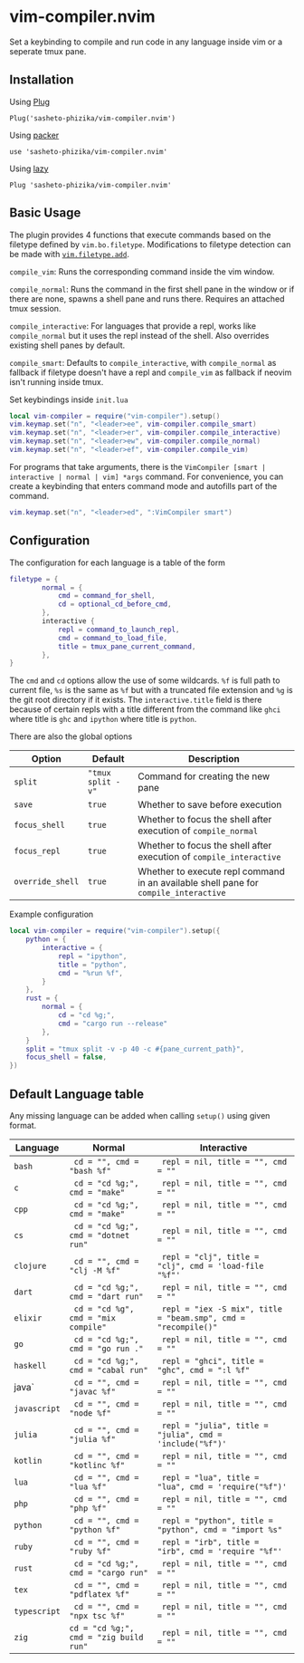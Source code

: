 # vim-compiler.nvim
Set a keybinding to compile and run code in any language inside vim or a seperate tmux pane.

## Installation
Using [Plug](https://github.com/junegunn/vim-plug)
```
Plug('sasheto-phizika/vim-compiler.nvim')
```
Using [packer](https://github.com/wbthomason/packer.nvim)
```
use 'sasheto-phizika/vim-compiler.nvim'
```
Using [lazy](https://github.com/folke/lazy.nvim)
```
Plug 'sasheto-phizika/vim-compiler.nvim'
```

## Basic Usage
The plugin provides 4 functions that execute commands based on the filetype defined by `vim.bo.filetype`. Modifications to filetype detection can be made with [`vim.filetype.add`](https://neovim.io/doc/user/lua.html#lua-filetype).

`compile_vim`: Runs the corresponding command inside the vim window.

`compile_normal`: Runs the command in the first shell pane in the window or if there are none, spawns a shell pane and runs there. Requires an attached tmux session.

`compile_interactive`: For languages that provide a repl, works like `compile_normal` but it uses the repl instead of the shell. Also overrides existing shell panes by default.

`compile_smart`: Defaults to `compile_interactive`, with `compile_normal` as fallback if filetype doesn't have a repl and `compile_vim` as fallback if neovim isn't running inside tmux.

Set keybindings inside `init.lua`

```lua
local vim-compiler = require("vim-compiler").setup()
vim.keymap.set("n", "<leader>ee", vim-compiler.compile_smart)
vim.keymap.set("n", "<leader>er", vim-compiler.compile_interactive)
vim.keymap.set("n", "<leader>ew", vim-compiler.compile_normal)
vim.keymap.set("n", "<leader>ef", vim-compiler.compile_vim)
```
For programs that take arguments, there is the `VimCompiler [smart | interactive | normal | vim] *args` command. For convenience, you can create a keybinding that enters command mode and autofills part of the command.

```lua
vim.keymap.set("n", "<leader>ed", ":VimCompiler smart")
```


## Configuration
The configuration for each language is a table of the form

```lua
filetype = { 
        normal = {
            cmd = command_for_shell,
            cd = optional_cd_before_cmd,
        },
        interactive {
            repl = command_to_launch_repl,
            cmd = command_to_load_file,
            title = tmux_pane_current_command,
        },
}

```

The `cmd` and `cd` options allow the use of some wildcards. `%f` is full path to current file, `%s` is the same as `%f` but with a truncated file extension and `%g` is the git root directory if it exists. The `interactive.title` field is there because of certain repls with a title different from the command like `ghci` where title is `ghc` and `ipython` where title is `python`.

There are also the global options

| Option | Default | Description
|-------------------------------------|-------------------------------------|--------------------------------------------------------------------------------------------------------------------------------------------------------------------------|
| `split`                | `"tmux split -v"` | Command for creating the new pane
| `save`                 |  `true`   | Whether to save before execution
| `focus_shell`          |   `true`  | Whether to focus the shell after execution of `compile_normal`  
| `focus_repl`           |   `true`  | Whether to focus the shell after execution of `compile_interactive`  
| `override_shell`       |   `true`  | Whether to execute repl command in an available shell pane for `compile_interactive`


Example configuration
```lua
local vim-compiler = require("vim-compiler").setup({
    python = {
        interactive = {
            repl = "ipython",
            title = "python",
            cmd = "%run %f",
        }
    },
    rust = {
        normal = {
            cd = "cd %g;",
            cmd = "cargo run --release"
        },
    }
    split = "tmux split -v -p 40 -c #{pane_current_path}",
    focus_shell = false,
})
```
##  Default Language table
Any missing language can be added when calling `setup()` using given format.

|Language | Normal | Interactive
|---------|--------|-----------
|`bash`|` cd = "", cmd = "bash %f"`|` repl = nil, title = "", cmd = ""`
|`c`|` cd = "cd %g;", cmd = "make"`|` repl = nil, title = "", cmd = ""`
|`cpp`|` cd = "cd %g;", cmd = "make"`|` repl = nil, title = "", cmd = ""`
|`cs`|` cd = "cd %g;", cmd = "dotnet run"`|` repl = nil, title = "", cmd = ""`
|`clojure`|` cd = "", cmd = "clj -M %f"`|` repl = "clj", title = "clj", cmd = 'load-file "%f"'`
|`dart`|` cd = "cd %g;", cmd = "dart run"`|` repl = nil, title = "", cmd = ""`
|`elixir`|` cd = "cd %g", cmd = "mix compile"`|` repl = "iex -S mix", title = "beam.smp", cmd = "recompile()"`
|`go`|` cd = "cd %g;", cmd = "go run ."`|` repl = nil, title = "", cmd = ""`
|`haskell`|` cd = "cd %g;", cmd = "cabal run"`|` repl = "ghci", title = "ghc", cmd = ":l %f"`
java`|` cd = "", cmd = "javac %f"`|` repl = nil, title = "", cmd = ""`
|`javascript`|` cd = "", cmd = "node %f"`|` repl = nil, title = "", cmd = ""`
|`julia`|` cd = "", cmd = "julia %f"`|` repl = "julia", title = "julia", cmd = 'include("%f")'`
|`kotlin`|` cd = "", cmd = "kotlinc %f"`|` repl = nil, title = "", cmd = ""`
|`lua`|` cd = "", cmd = "lua %f"`|` repl = "lua", title = "lua", cmd = 'require("%f")'`
|`php`|` cd = "", cmd = "php %f"`|` repl = nil, title = "", cmd = ""`
|`python`|` cd = "", cmd = "python %f"`|` repl = "python", title = "python", cmd = "import %s"`
|`ruby`|` cd = "", cmd = "ruby %f"`|` repl = "irb", title = "irb", cmd = 'require "%f"'`
|`rust`|` cd = "cd %g;", cmd = "cargo run"`|` repl = nil, title = "", cmd = ""`
|`tex`|` cd = "", cmd = "pdflatex %f"`|` repl = nil, title = "", cmd = ""`
|`typescript`|` cd = "", cmd = "npx tsc %f"`|` repl = nil, title = "", cmd = ""`
|`zig`|` cd = "cd %g;", cmd = "zig build run" `|` repl = nil, title = "", cmd = ""`

